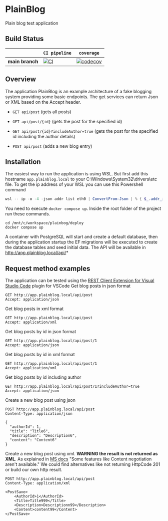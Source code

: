 # PlainBlog

Plain blog test application

## Build Status

&nbsp; | `CI pipeline` | `coverage`
--- | --- | --- 
**main branch** | [![CI](https://github.com/evaristovidal/plainblog/actions/workflows/ci.yml/badge.svg?branch=main)](https://github.com/evaristovidal/plainblog/actions/workflows/ci.yml) | [![codecov](https://codecov.io/gh/evaristovidal/plainblog/graph/badge.svg?token=6OAWBDQFUW)](https://codecov.io/gh/evaristovidal/plainblog)


## Overview

The application PlainBlog is an example architecture of a fake blogging system providing some basic endpoints. The get services can return Json or XML based on the Accept header.

- `GET api/post` (gets all posts)

- `GET api/post/{id}` (gets the post for the specified id)

- `GET api/post/{id}?includeAuthor=true` (gets the post for the specified id including the author details)

- `POST api/post` (adds a new blog entry)


## Installation
The easiest way to run the application is using WSL. But first add this hostname `app.plainblog.local` to your C:\Windows\System32\drivers\etc file. To get the ip address of your WSL you can use this Powershell command
```powershell
wsl -- ip -o -4 -json addr list eth0 | ConvertFrom-Json | % { $_.addr_info.local } | ? { $_ }
```

You need to execute `docker compose up`. Inside the root folder of the project run these commands.
```console
cd /mnt/c/workspace/plainbog/deploy
docker compose up
```

A container with PostgreSQL will start and create a default database, then during the application startup the EF migrations will be executed to create the database tables and seed initial data. The API will be available in http://app.plainblog.local/api/*


## Request method examples

The application can be tested using the [REST Client Extension for Visual Studio Code](https://github.com/Huachao/vscode-restclient) plugin for VSCode
Get blog posts in json format
```http
GET http://app.plainblog.local/api/post
Accept: application/json
```

Get blog posts in xml format
```http
GET http://app.plainblog.local/api/post
Accept: application/xml
```

Get blog posts by id in json format
```http
GET http://app.plainblog.local/api/post/1
Accept: application/json
```

Get blog posts by id in xml format
```http
GET http://app.plainblog.local/api/post/1
Accept: application/xml
```

Get blog posts by id including author
```http
GET http://app.plainblog.local/api/post/1?includeAuthor=true
Accept: application/json
```

Create a new blog post using json
```http
POST http://app.plainblog.local/api/post
Content-Type: application/json

{
  "authorId": 1,
  "title": "Title6",
  "description": "Description6",
  "content": "Content6"
}
```

Create a new blog post using xml. **WARNING the result is not returned as XML**. As explained in [MS docs](https://learn.microsoft.com/en-us/aspnet/core/web-api/action-return-types?view=aspnetcore-8.0#httpresults-type) "Some features like Content negotiation aren't available." We could find alternatives like not returning HttpCode 201 or build our own http result.
```http
POST http://app.plainblog.local/api/post
Content-Type: application/xml

<PostSave>
    <AuthorId>1</AuthorId>
    <Title>Title999</Title>
    <Description>Descriptionn99</Description>
    <Content>content99</Content>
</PostSave>
```